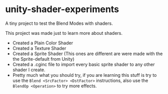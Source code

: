 # unity-shader-experiments
A tiny project to test the Blend Modes with shaders.

This project was made just to learn more about shaders.
- Created a Plain Color Shader
- Created a Texture Shader
- Created a Sprite Shader (This ones are different are were made with the the Sprite-default from Unity)
- Created a .cginc file to import every basic sprite shader to any other shader I create.
- Pretty much what you should try, if you are learning this stuff is try to use the `Blend <SrcFactor> <DstFactor>` instructions, also use the `BlendOp <Operation>` to try more effects.
